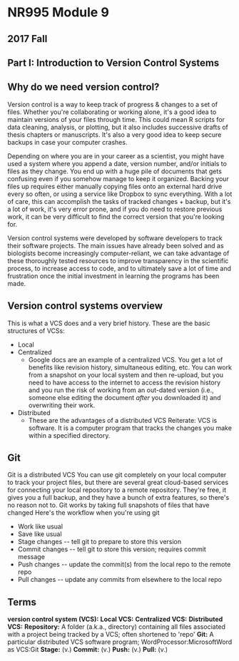 # NR995 Module 9
## 2017 Fall
## Part I: Introduction to Version Control Systems

## Why do we need version control?
Version control is a way to keep track of progress & changes to a set of files. Whether you're collaborating or working alone, it's a good idea to maintain versions of your files through time. This could mean R scripts for data cleaning, analysis, or plotting, but it also includes successive drafts of thesis chapters or manuscripts. It's also a very good idea to keep secure backups in case your computer crashes.

Depending on where you are in your career as a scientist, you might have used a system where you append a date, version number, and/or initials to files as they change. You end up with a huge pile of documents that gets confusing even if you somehow manage to keep it organized. Backing your files up requires either manually copying files onto an external hard drive every so often, or using a service like Dropbox to sync everything. With a lot of care, this can accomplish the tasks of tracked changes + backup, but it's a lot of work, it's very error prone, and if you do need to restore previous work, it can be very difficult to find the correct version that you're looking for. 

Version control systems were developed by software developers to track their software projects. The main issues have already been solved and as biologists become increasingly computer-reliant, we can take advantage of these thoroughly tested resources to improve transparency in the scientific process, to increase access to code, and to ultimately save a lot of time and frustration once the initial investment in learning the programs has been made.


## Version control systems overview
This is what a VCS does and a very brief history.
These are the basic structures of VCSs: 
- Local
- Centralized
  - Google docs are an example of a centralized VCS. You get a lot of benefits like revision history, simultaneous editing, etc. You can work from a snapshot on your local system and then re-upload, but you need to have access to the internet to access the revision history and you run the risk of working from an out-dated version (i.e., someone else editing the document *after* you downloaded it) and overwriting their work.
- Distributed
  - These are the advantages of a distributed VCS
Reiterate: VCS is software. It is a computer program that tracks the changes you make within a specified directory. 


## Git
Git is a distributed VCS
You can use git completely on your local computer to track your project files, but there are several great cloud-based services for connecting your local repository to a remote repository. They're free, it gives you a full backup, and they have a bunch of extra features, so there's no reason not to.
Git works by taking full snapshots of files that have changed
Here's the workflow when you're using git
- Work like usual
- Save like usual
- Stage changes -- tell git to prepare to store this version
- Commit changes -- tell git to store this version; requires commit message
- Push changes -- update the commit(s) from the local repo to the remote repo
- Pull changes -- update any commits from elsewhere to the local repo


## Terms
**version control system (VCS):** 
**Local VCS:**
**Centralized VCS:**
**Distributed VCS:**
**Repository:** A folder (a.k.a., directory) containing all files associated with a project being tracked by a VCS; often shortened to 'repo'
**Git:** A particular distributed VCS software program; WordProcessor:MicrosoftWord as VCS:Git
**Stage:** (v.)
**Commit:** (v.)
**Push:** (v.)
**Pull:** (v.)

